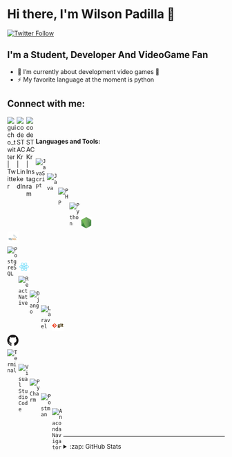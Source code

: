 # Hi there, I'm Wilson Padilla 👋

[![Twitter Follow](https://img.shields.io/twitter/follow/guicho_73?color=1DA1F2&logo=twitter&style=for-the-badge)](https://twitter.com/intent/user?screen_name=guicho_73)

## I'm a Student, Developer And VideoGame Fan

- 🌱 I’m currently about development video games 🤣
- ⚡ My favorite language at the moment is python

<!-- ## Spotify Playing 🎧

[<img src="https://now-playing-codestackr.vercel.app/api/spotify-playing" alt="codeSTACKr Spotify Playing" width="350" />](https://open.spotify.com/user/swyqyimdc12jajde4vpwd2x1b) -->

## Connect with me:

[<img align="left" alt="guicho_twitter | Twitter" width="22px" src="https://cdn.jsdelivr.net/npm/simple-icons@v3/icons/twitter.svg" />][twitter]

[<img align="left" alt="codeSTACKr | LinkedIn" width="22px" src="https://cdn.jsdelivr.net/npm/simple-icons@v3/icons/linkedin.svg" />][linkedin]

[<img align="left" alt="codeSTACKr | Instagram" width="22px" src="https://cdn.jsdelivr.net/npm/simple-icons@v3/icons/instagram.svg" />][instagram]

<br />
<br />

**Languages and Tools:**

<code>
    <img
        align="left"
        alt="JavaScript"
        width="26px"
        src="https://img.icons8.com/color/48/000000/javascript.png"
    />
</code>

<code>
    <img
        align="left"
        alt="Java"
        width="26px"
        src="https://img.icons8.com/color/48/000000/java-coffee-cup-logo.png"
    />
</code>

<code>
    <img
        align="left"
        alt="PHP"
        width="26px"
        src="https://img.icons8.com/offices/30/000000/php-logo.png"/>
</code>

<code>
    <img
        align="left"
        alt="Python"
        width="26px"
        src="https://img.icons8.com/color/48/000000/python.png"
    />
</code>

<code>
    <img
        align="left"
        alt="Node.js"
        width="26px"
        src="https://raw.githubusercontent.com/github/explore/80688e429a7d4ef2fca1e82350fe8e3517d3494d/topics/nodejs/nodejs.png"
    />
</code>

<code>
    <img
        align="left"
        width="26px"
        alt="MYSQL"
        src="https://raw.githubusercontent.com/github/explore/80688e429a7d4ef2fca1e82350fe8e3517d3494d/topics/mysql/mysql.png"
    />
</code>

<code>
    <img
        align="left"
        width="26px"
        alt="PostgreSQL"
        src="https://img.icons8.com/color/48/000000/postgreesql.png"
    />
</code>

<code>
    <img
        align="left"
        alt="React"
        width="26px"
        src="https://raw.githubusercontent.com/github/explore/80688e429a7d4ef2fca1e82350fe8e3517d3494d/topics/react/react.png"
    />
</code>

<code>
    <img
        align="left"
        alt="React Native"
        width="26px"
        src="https://img.icons8.com/nolan/64/react-native.png"
    />
</code>

<code>
    <img
        align="left"
        alt="Django"
        width="26px"
        src="https://img.icons8.com/color/48/000000/django.png"
    />
</code>

<code>
    <img
        align="left"
        alt="Laravel"
        width="26px"
        src="https://img.icons8.com/ios-filled/50/000000/laravel.png"
    />
</code>

<code>
    <img
        align="left"
        alt="Git"
        width="26px"
        src="https://raw.githubusercontent.com/github/explore/80688e429a7d4ef2fca1e82350fe8e3517d3494d/topics/git/git.png"
    />
</code>

<code>
    <img
        align="left"
        alt="GitHub"
        width="26px"
        src="https://raw.githubusercontent.com/github/explore/78df643247d429f6cc873026c0622819ad797942/topics/github/github.png"
    />
</code>

<code>
    <img
        align="left"
        alt="Terminal"
        width="26px"
        src="https://img.icons8.com/doodle/48/000000/console--v2.png"
    />
</code>

<code>
    <img
        align="left"
        width="26px"
        alt="Visual Studio Code"
        src="https://img.icons8.com/fluent/48/000000/visual-studio-code-2019.png"
    />
</code>

<code>
    <img
        align="left"
        width="26px"
        alt="PyCharm"
        src="https://img.icons8.com/color/48/000000/pycharm.png"
    />
</code>

<code>
    <img
        align="left"
        width="26px"
        alt="Postman"
        src="https://img.icons8.com/dusk/64/000000/postman-api.png"
    />
</code>

<code>
    <img
        align="left"
        width="26px"
        alt="Anaconda Navigator"
        src="https://img.icons8.com/dusk/64/000000/anaconda.png"
    />
</code>

<br />
<br />

---

<details>
  <summary>:zap: GitHub Stats</summary>

  <img align="left" alt="codeSTACKr's GitHub Stats" src="https://github-readme-stats.codestackr.vercel.app/api?username=wdavid73&show_icons=true&hide_border=true" />

</details>

[twitter]: https://twitter.com/guicho_73
[instagram]: https://instagram.com/guicho_23
[linkedin]: https://www.linkedin.com/in/wpadilla23/
